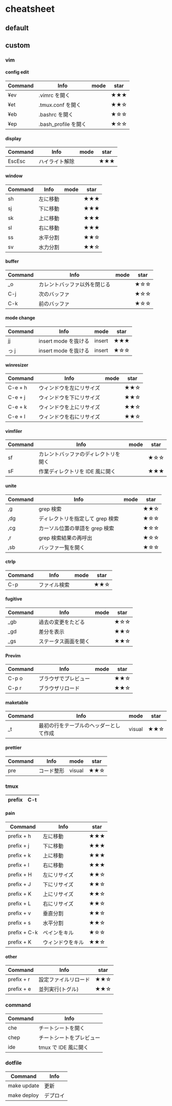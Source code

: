 # cheatsheet
## default



## custom

### vim

#### config edit

| Command | Info                 | mode | star |
| ------- | -------------------- | ---- | ---- |
| ¥ev     | .vimrc を開く        |      | ★★★  |
| ¥et     | .tmux.conf を開く    |      | ★★☆  |
| ¥eb     | .bashrc を開く       |      | ★☆☆  |
| ¥ep     | .bash_profile を開く |      | ★☆☆  |


#### display

| Command | Info           | mode | star |
| ------- | -------------- | ---- | ---- |
| EscEsc  | ハイライト解除 |      | ★★★  |

#### window

| Command | Info     | mode | star |
| ------- | -------- | ---- | ---- |
| sh      | 左に移動 |      | ★★★  |
| sj      | 下に移動 |      | ★★★  |
| sk      | 上に移動 |      | ★★★  |
| sl      | 右に移動 |      | ★★★  |
| ss      | 水平分割 |      | ★★☆  |
| sv      | 水力分割 |      | ★★☆  |


#### buffer

| Command | Info                         | mode | star |
| ------- | ---------------------------- | ---- | ---- |
| \_o     | カレントバッファ以外を閉じる |      | ★☆☆  |
| C-j     | 次のバッファ                 |      | ★☆☆  |
| C-k     | 前のバッファ                 |      | ★☆☆  |


#### mode change

| Command | Info                 | mode   | star |
| ------- | -------------------- | ------ | ---- |
| jj      | insert mode を抜ける | insert | ★★★  |
| っ j    | insert mode を抜ける | insert | ★☆☆  |

#### winresizer

| Command | Info                     | mode | star |
| ------- | ------------------------ | ---- | ---- |
| C-e + h | ウィンドウを左にリサイズ |      | ★★☆  |
| C-e + j | ウィンドウを下にリサイズ |      | ★★☆  |
| C-e + k | ウィンドウを上にリサイズ |      | ★★☆  |
| C-e + l | ウィンドウを右にリサイズ |      | ★★☆  |

#### vimfiler

| Command | Info                                 | mode | star |
| ------- | ------------------------------------ | ---- | ---- |
| sf      | カレントバッファのディレクトリを開く |      | ★☆☆  |
| sF      | 作業ディレクトリを IDE 風に開く      |      | ★★★  |


#### unite

| Command | Info                             | mode | star |
| ------- | -------------------------------- | ---- | ---- |
| ,g      | grep 検索                        |      | ★★☆  |
| ,dg     | ディレクトリを指定して grep 検索 |      | ★☆☆  |
| ,cg     | カーソル位置の単語を grep 検索   |      | ★☆☆  |
| ,r      | grep 検索結果の再呼出            |      | ★☆☆  |
| ,sb     | バッファ一覧を開く               |      | ★☆☆  |


#### ctrlp

| Command | Info         | mode | star |
| ------- | ------------ | ---- | ---- |
| C-p     | ファイル検索 |      | ★★☆  |

#### fugitive

| Command | Info                 | mode | star |
| ------- | -------------------- | ---- | ---- |
| \_gb    | 過去の変更をたどる   |      | ★☆☆  |
| \_gd    | 差分を表示           |      | ★★☆  |
| \_gs    | ステータス画面を開く |      | ★★☆  |

#### Previm

| Command | Info                 | mode | star |
| ------- | -------------------- | ---- | ---- |
| C-p o   | ブラウザでプレビュー |      | ★★☆  |
| C-p r   | ブラウザリロード     |      | ★★☆  |


#### maketable

| Command | Info                                   | mode   | star |
| ------- | -------------------------------------- | ------ | ---- |
| \_t     | 最初の行をテーブルのヘッダーとして作成 | visual | ★★☆  |


#### prettier

| Command | Info       | mode   | star |
| ------- | ---------- | ------ | ---- |
| pre     | コード整形 | visual | ★★☆  |

### tmux

|prefix|C-t|
|------|---|

#### pain

| Command      | Info             | star |
| ------------ | ---------------- | ---- |
| prefix + h   | 左に移動         | ★★★  |
| prefix + j   | 下に移動         | ★★★  |
| prefix + k   | 上に移動         | ★★★  |
| prefix + l   | 右に移動         | ★★★  |
| prefix + H   | 左にリサイズ     | ★★☆  |
| prefix + J   | 下にリサイズ     | ★★☆  |
| prefix + K   | 上にリサイズ     | ★★☆  |
| prefix + L   | 右にリサイズ     | ★★☆  |
| prefix + v   | 垂直分割         | ★★☆  |
| prefix + s   | 水平分割         | ★★☆  |
| prefix + C-k | ペインをキル     | ★☆☆  |
| prefix + K   | ウィンドウをキル | ★★☆  |


#### other

| Command    | Info                 | star |
| ---------- | -------------------- | ---- |
| prefix + r | 設定ファイルリロード | ★★☆  |
| prefix + e | 並列実行(トグル)     | ★★☆  |

### command

| Command | Info                     |
| ------- | ------------------------ |
| che     | チートシートを開く       |
| chep    | チートシートをプレビュー |
| ide     | tmux で IDE 風に開く     |

### dotfile

| Command     | Info     |
| ----------- | -------- |
| make update | 更新     |
| make deploy | デプロイ |

